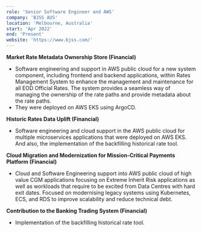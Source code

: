 ```yaml
---
role: 'Senior Software Engineer and AWS'
company: 'BJSS AUS'
location: 'Melbourne, Australia'
start: 'Apr 2022'
end: 'Present'
website: 'https://www.bjss.com/'
---
```

**Market Rate Metadata Ownership Store (Financial)​**
- Software engineering and support in AWS public cloud for a new system component, including frontend and backend applications, within Rates Management System to enhance the management and maintenance for all EOD Official Rates. The system provides a seamless way of managing the ownership of the rate paths and provide metadata about the rate paths.
- They were deployed on AWS EKS using ArgoCD.

**Historic Rates Data Uplift (Financial)​**
- Software engineering and cloud support in the AWS public cloud for multiple microservices applications that were deployed on AWS EKS. And also, the implementation of the backfilling historical rate tool.
  
**Cloud Migration and Modernization for Mission-Critical Payments Platform (Financial)​**
- Cloud and Software Engineering support into AWS public cloud of high value CGM applications focusing on Extreme Inherit Risk applications as well as workloads that require to be excited from Data Centres with hard exit dates. Focused on modernising legacy systems using Kubernetes, ECS, and RDS to improve scalability and reduce technical debt. ​

**Contribution to the Banking Trading System (Financial)​**
- Implementation of the backfilling historical rate tool.​
